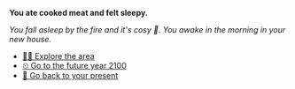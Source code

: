 **You ate cooked meat and felt sleepy.**

*You fall asleep by the fire and it's cosy 🤗. You awake in the morning in your new house.*

- [🚶‍♂️ Explore the area](../8/8.md) 
- [⏲ Go to the future year 2100](../../1/0.md) 
- [🌠 Go back to your present](../1/1.md)